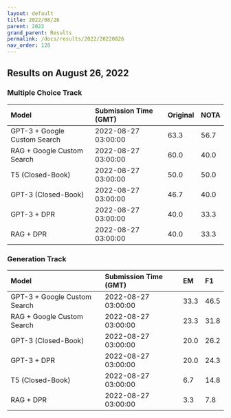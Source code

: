 ```yaml
---
layout: default
title: 2022/08/26
parent: 2022
grand_parent: Results
permalink: /docs/results/2022/20220826
nav_order: 128
---
```


## Results on August 26, 2022

### Multiple Choice Track

| Model        | Submission Time (GMT) | Original | NOTA | 
|:-------------|:---------|:---------|:-----|
|GPT-3 + Google Custom Search|2022-08-27 03:00:00|63.3|56.7|
|RAG + Google Custom Search|2022-08-27 03:00:00|60.0|40.0|
|T5 (Closed-Book)|2022-08-27 03:00:00|50.0|50.0|
|GPT-3 (Closed-Book)|2022-08-27 03:00:00|46.7|40.0|
|GPT-3 + DPR|2022-08-27 03:00:00|40.0|33.3|
|RAG + DPR|2022-08-27 03:00:00|40.0|33.3|



### Generation Track

| Model        | Submission Time (GMT) | EM | F1 | 
|:-------------|:---------|:---------|:-----|
|GPT-3 + Google Custom Search|2022-08-27 03:00:00|33.3|46.5|
|RAG + Google Custom Search|2022-08-27 03:00:00|23.3|31.8|
|GPT-3 (Closed-Book)|2022-08-27 03:00:00|20.0|26.2|
|GPT-3 + DPR|2022-08-27 03:00:00|20.0|24.3|
|T5 (Closed-Book)|2022-08-27 03:00:00|6.7|14.8|
|RAG + DPR|2022-08-27 03:00:00|3.3|7.8|


